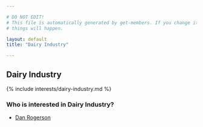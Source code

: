 ```yaml
---

# DO NOT EDIT!
# This file is automatically generated by get-members. If you change it, bad
# things will happen.

layout: default
title: "Dairy Industry"

---
```


## Dairy Industry

{% include interests/dairy-industry.md %}

### Who is interested in Dairy Industry?


* [Dan Rogerson](/members/dan-rogerson.html)
